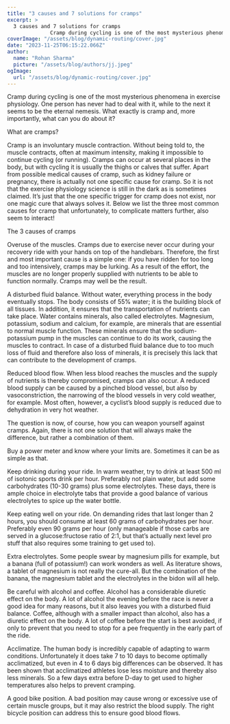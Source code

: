 ```yaml
---
title: "3 causes and 7 solutions for cramps"
excerpt: >
  3 causes and 7 solutions for cramps
              Cramp during cycling is one of the most mysterious phenomena in exercise physiology. One person has never had to deal with it, while to the next it seem
coverImage: "/assets/blog/dynamic-routing/cover.jpg"
date: "2023-11-25T06:15:22.066Z"
author:
  name: "Rohan Sharma"
  picture: "/assets/blog/authors/jj.jpeg"
ogImage:
  url: "/assets/blog/dynamic-routing/cover.jpg"
---
```


Cramp during cycling is one of the most mysterious phenomena in exercise physiology. One person has never had to deal with it, while to the next it seems to be the eternal nemesis. What exactly is cramp and, more importantly, what can you do about it?

What are cramps?

Cramp is an involuntary muscle contraction. Without being told to, the muscle contracts, often at maximum intensity, making it impossible to continue cycling (or running). Cramps can occur at several places in the body, but with cycling it is usually the thighs or calves that suffer. Apart from possible medical causes of cramp, such as kidney failure or pregnancy, there is actually not one specific cause for cramp. So it is not that the exercise physiology science is still in the dark as is sometimes claimed. It’s just that the one specific trigger for cramp does not exist, nor one magic cure that always solves it. Below we list the three most common causes for cramp that unfortunately, to complicate matters further, also seem to interact!

The 3 causes of cramps



Overuse of the muscles. Cramps due to exercise never occur during your recovery ride with your hands on top of the handlebars. Therefore, the first and most important cause is a simple one: if you have ridden for too long and too intensively, cramps may be lurking. As a result of the effort, the muscles are no longer properly supplied with nutrients to be able to function normally. Cramps may well be the result.

A disturbed fluid balance. Without water, everything process in the body eventually stops. The body consists of 55% water; it is the building block of all tissues. In addition, it ensures that the transportation of nutrients can take place. Water contains minerals, also called electrolytes. Magnesium, potassium, sodium and calcium, for example, are minerals that are essential to normal muscle function. These minerals ensure that the sodium-potassium pump in the muscles can continue to do its work, causing the muscles to contract. In case of a disturbed fluid balance due to too much loss of fluid and therefore also loss of minerals, it is precisely this lack that can contribute to the development of cramps.

Reduced blood flow. When less blood reaches the muscles and the supply of nutrients is thereby compromised, cramps can also occur. A reduced blood supply can be caused by a pinched blood vessel, but also by vasoconstriction, the narrowing of the blood vessels in very cold weather, for example. Most often, however, a cyclist’s blood supply is reduced due to dehydration in very hot weather.



The question is now, of course, how you can weapon yourself against cramps. Again, there is not one solution that will always make the difference, but rather a combination of them.





Buy a power meter and know where your limits are. Sometimes it can be as simple as that.

Keep drinking during your ride. In warm weather, try to drink at least 500 ml of isotonic sports drink per hour. Preferably not plain water, but add some carbohydrates (10-30 grams) plus some electrolytes. These days, there is ample choice in electrolyte tabs that provide a good balance of various electrolytes to spice up the water bottle.

Keep eating well on your ride. On demanding rides that last longer than 2 hours, you should consume at least 60 grams of carbohydrates per hour. Preferably even 90 grams per hour (only manageable if those carbs are served in a glucose:fructose ratio of 2:1, but that’s actually next level pro stuff that also requires some training to get used to).

Extra electrolytes. Some people swear by magnesium pills for example, but a banana (full of potassium!) can work wonders as well. As literature shows, a tablet of magnesium is not really the cure-all. But the combination of the banana, the magnesium tablet and the electrolytes in the bidon will all help.

Be careful with alcohol and coffee. Alcohol has a considerable diuretic effect on the body. A lot of alcohol the evening before the race is never a good idea for many reasons, but it also leaves you with a disturbed fluid balance. Coffee, although with a smaller impact than alcohol, also has a diuretic effect on the body. A lot of coffee before the start is best avoided, if only to prevent that you need to stop for a pee frequently in the early part of the ride.

Acclimatize. The human body is incredibly capable of adapting to warm conditions. Unfortunately it does take 7 to 10 days to become optimally acclimatized, but even in 4 to 6 days big differences can be observed. It has been shown that acclimatized athletes lose less moisture and thereby also less minerals. So a few days extra before D-day to get used to higher temperatures also helps to prevent cramping.

A good bike position. A bad position may cause wrong or excessive use of certain muscle groups, but it may also restrict the blood supply. The right bicycle position can address this to ensure good blood flows.